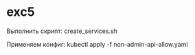 # exc5

Выполнить скрипт:
create_services.sh

Применяем конфиг:
kubectl apply -f non-admin-api-allow.yaml
